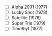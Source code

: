 - [ ] Alpha 2001 (1977)
- [ ] Lucky Shot (1978)
- [ ] Satellite (1978)
- [ ] Super Tris (1979)
- [ ] Timothyt (1977)
